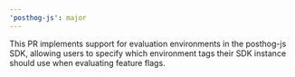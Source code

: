 ```yaml
---
'posthog-js': major
---
```


This PR implements support for evaluation environments in the posthog-js SDK, allowing users to specify which environment tags their SDK instance should use when evaluating feature flags.
